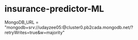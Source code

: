 # insurance-predictor-ML


MongoDB_URL = "mongodb+srv://udayzee05:<password>@cluster0.pb2cada.mongodb.net/?retryWrites=true&w=majority"